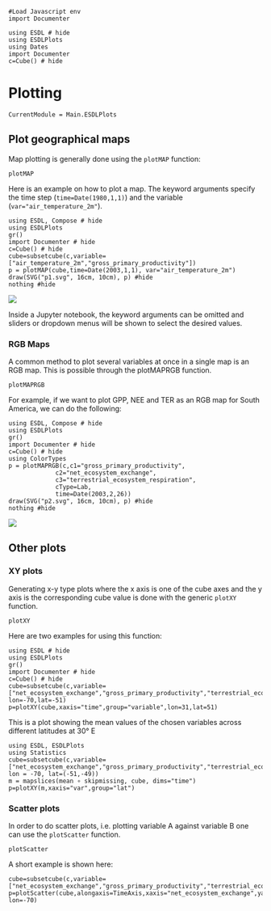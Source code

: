 ```@eval
#Load Javascript env
import Documenter
```

```@setup 1
using ESDL # hide
using ESDLPlots
using Dates
import Documenter
c=Cube() # hide
```

# Plotting

```@meta
CurrentModule = Main.ESDLPlots
```

## Plot geographical maps

Map plotting is generally done using the `plotMAP` function:

```@docs
plotMAP
```

Here is an example on how to plot a map. The keyword arguments specify the time
step (`time=Date(1980,1,1)`) and the variable (`var="air_temperature_2m"`).

```@example 1
using ESDL, Compose # hide
using ESDLPlots
gr()
import Documenter # hide
c=Cube() # hide
cube=subsetcube(c,variable=["air_temperature_2m","gross_primary_productivity"])
p = plotMAP(cube,time=Date(2003,1,1), var="air_temperature_2m")
draw(SVG("p1.svg", 16cm, 10cm), p) #hide
nothing #hide
```
![](p1.svg)

Inside a Jupyter notebook, the keyword arguments can be omitted and sliders or
dropdown menus will be shown to select the desired values.

### RGB Maps

A common method to plot several variables at once in a single map is an RGB map.
This is possible through the plotMAPRGB function.

```@docs
plotMAPRGB
```


For example, if we want to plot GPP, NEE and TER as an RGB map for South America,
we can do the following:


```@example 1
using ESDL, Compose # hide
using ESDLPlots
gr()
import Documenter # hide
c=Cube() # hide
using ColorTypes
p = plotMAPRGB(c,c1="gross_primary_productivity",
             c2="net_ecosystem_exchange",
             c3="terrestrial_ecosystem_respiration",
             cType=Lab,
             time=Date(2003,2,26))
draw(SVG("p2.svg", 16cm, 10cm), p) #hide
nothing #hide
```
![](p2.svg)

## Other plots

### XY plots

Generating x-y type plots where the x axis is one of the cube axes and the y axis
is the corresponding cube value is done with the generic `plotXY` function.

```@docs
plotXY
```

Here are two examples for using this function:

````@example 1
using ESDL # hide
using ESDLPlots
gr()
import Documenter # hide
c=Cube() # hide
cube=subsetcube(c,variable=["net_ecosystem_exchange","gross_primary_productivity","terrestrial_ecosystem_respiration"],
lon=-70,lat=-51)
p=plotXY(cube,xaxis="time",group="variable",lon=31,lat=51)
````

This is a plot showing the mean values of the chosen variables across different latitudes at 30° E


````@example 1
using ESDL, ESDLPlots
using Statistics
cube=subsetcube(c,variable=["net_ecosystem_exchange","gross_primary_productivity","terrestrial_ecosystem_respiration"], lon = -70, lat=(-51,-49))
m = mapslices(mean ∘ skipmissing, cube, dims="time")
p=plotXY(m,xaxis="var",group="lat")
````

### Scatter plots

In order to do scatter plots, i.e. plotting variable A against variable B one can use the
`plotScatter` function.

```@docs
plotScatter
```

A short example is shown here:


````@example 1
cube=subsetcube(c,variable=["net_ecosystem_exchange","gross_primary_productivity","terrestrial_ecosystem_respiration"])
p=plotScatter(cube,alongaxis=TimeAxis,xaxis="net_ecosystem_exchange",yaxis="gross_primary_productivity",lat=-50, lon=-70)
````

